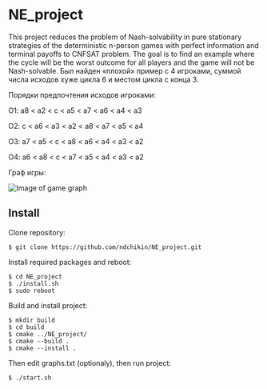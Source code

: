 # NE_project
This project reduces the problem of Nash-solvability in pure stationary strategies of the deterministic n-person games with perfect information and terminal payoffs to CNFSAT problem. The goal is to find an example where the cycle will be the worst outcome for all players and the game will not be Nash-solvable.
Был найден «плохой» пример с 4 игроками, суммой числа исходов хуже цикла 6 и местом цикла с конца 3. 

Порядки предпочтения исходов игроками:

O1: a8 < a2 < c < a5 < a7 < a6 < a4 < a3

O2: c < a6 < a3 < a2 < a8 < a7 < a5 < a4

O3: a7 < a5 < c < a8 < a6 < a4 < a3 < a2

O4: a6 < a8 < c < a7 < a5 < a4 < a3 < a2

Граф игры:

![Image of game graph](https://github.com/ndchikin/NE_project/blob/master/graph.png)
## Install
Clone repository:
```
$ git clone https://github.com/ndchikin/NE_project.git
```
Install required packages and reboot:
```
$ cd NE_project
$ ./install.sh
$ sudo reboot
```
Build and install project:
```
$ mkdir build
$ cd build
$ cmake ../NE_project/
$ cmake --build .
$ cmake --install .
```
Then edit graphs.txt (optionaly), then run project:
```
$ ./start.sh
```
